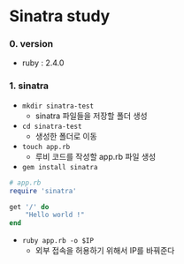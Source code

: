 # Sinatra study

### 0. version

- ruby : 2.4.0

### 1. sinatra

- `mkdir sinatra-test`
    - sinatra 파일들을 저장할 폴더 생성
- `cd sinatra-test`
    - 생성한 폴더로 이동
- `touch app.rb`
    - 루비 코드를 작성할 app.rb 파일 생성
- `gem install sinatra`
 

```ruby
# app.rb
require 'sinatra'

get '/' do
    "Hello world !"
end
```

- `ruby app.rb -o $IP`
    - 외부 접속을 허용하기 위해서 IP를 바꿔준다